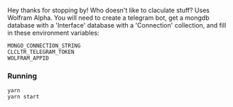Hey thanks for stopping by!
Who doesn't like to claculate stuff? Uses Wolfram Alpha. You will need to create a telegram bot, get a mongdb database with a 'Interface' database with a 'Connection'  collection, and fill in these environment variables:

```
MONGO_CONNECTION_STRING
CLCLTR_TELEGRAM_TOKEN
WOLFRAM_APPID
```

### Running
```
yarn
yarn start
```
